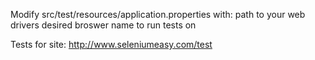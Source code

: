 Modify src/test/resources/application.properties with:
 path to your web drivers
 desired broswer name to run tests on

Tests for site: http://www.seleniumeasy.com/test
